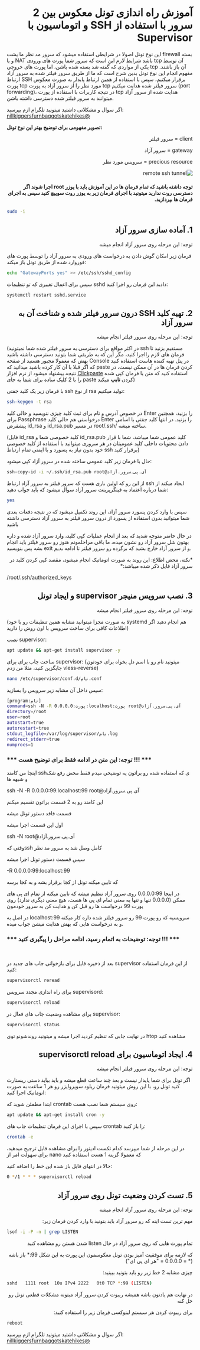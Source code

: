<h1 id="rtl-markdown" dir="rtl">آموزش راه اندازی تونل معکوس بین 2 سرور با استفاده از SSH و اتوماسیون با Supervisor</h1>

این نوع تونل اصولا در شرایطی استفاده میشود که سرور مد نظر ما پشت firewall بسته و یا NAT باشد
شرایط لازم این است که سرور شما پورت های ورودی tcp آن توسط یکی از مواردی که گفته شد بسته شده باشن، اما پورت های خروجی tcp آن باز باشند.
مفهوم انجام این نوع تونل بدین شرح است که ما از طریق سرور فیلتر شده به سرور آزاد ارتباط SSH برقرار میکنیم، سپس با استفاده از همین ارتباط پایدار به صورت معکوس پورت tcp مورد نظر را از سرور آزاد به پورت tcp سرور فیلتر شده هدایت میکنیم (port forwarding)، در نتیجه کاربرات با استفاده از پورت tcp هدایت شده از سرور آزاد میتوانند به سرور فیلتر شده دسترسی داشته باشن.

اگر سوال و مشکلاتی داشتید میتونید تلگرام ازم بپرسید:
<a href="t.me/nillkiggersfurnbaggotskatehikes">nillkiggersfurnbaggotskatehikes@</a>


**تصویر مفهومی برای توضیح بهتر این نوع تونل:**
<p dir="rtl">client = سرور فیلتر</p>
<p dir="rtl">gateway = سرور آزاد</p>
<p dir="rtl">precious resource = سرویس مورد نظر</p>

<p dir="rtl"><img src="https://user-images.githubusercontent.com/104469759/235637820-ae1e5c76-78bc-4c4b-ab51-129c517dde34.png" alt="remote ssh tunnel" title="Remote SSH Tunnel Concept"></p>


<h4 dir="rtl">توجه داشته باشید که تمام فرمان ها در این آموزش باید با یوزر root اجرا شوند
اگر دسترسی روت ندارید میتونید با اجرای فرمان زیر به یوزر روت سوییچ کنید سپس به اجرای فرمان ها بپردازید.</h4>

```bash
sudo -i
```


<h2 dir="rtl">1. آماده سازی سرور آزاد</h2>
<p dir="rtl">توجه: این مرحله روی سرور آزاد انجام میشه</p>

فرمان زیر امکان گوش دادن به درخواست های ورودی به سرور آزاد را توسط پورت های فوروارد شده از طریق تونل باز میکند:

```bash
echo "GatewayPorts yes" >> /etc/ssh/sshd_config
```

سپس برای اعمال تغییری که تو تنظیمات sshd دادید این فرمان رو اجرا کنید:

```bash
systemctl restart sshd.service
```


<h2 dir="rtl">2. تهیه کلید SSH درون سرور فیلتر شده و شناخت آن به سرور آزاد</h2>
<p dir="rtl">توجه: این مرحله روی سرور فیلتر انجام میشه</p>

(در اکثر مواقع برای دسترسی به سرور فیلتر شده شما نمیتونید ssh مستقیم بزنید تا فرمان های لازم رااجرا کنید، مگر این که به طریقی شما بتونید دسترسی داشته باشید بهش که معمولا مجبور هستید از صفحه Console در پنل تهیه کننده هاست استفاده کنید که اگر قبلا با آن کار کرده باشید میدانید که paste کردن فرمان ها در آن ممکن نیست، در نتیجه پیشنهاد میشود از نرم افزار <a href="https://github.com/Collective-Software/ClickPaste">Clickpaste</a> استفاده کنید که متن یا فرمان کپی شده را با 2 کلیک ساده برای شما به جای paste کردن **تایپ** میکند)

با فرمان زیر یک کلید جفتی ssh از نوع rsa تولید میکنیم:

```bash
ssh-keygen -t rsa
```


در خصوص آدرس و نام برای ثبت کلید چیزی ننویسید و خالی کلید Enter را بزنید، همچنین برای Passphrase درخواستی هم خالی کلید Enter را بزنید.
در انتها کلید جفتی با اسامی پیشفرض id_rsa و id_rsa.pub در مسیر root/.ssh/ ساخته میشه.

(فایل id_rsa کلید خصوصی شما و id_rsa.pub کلید عمومی شما میباشد، شما با قرار دادن محتویات داخلی کلید عمومیتان در هر سروری میتوانید با استفاده از کلید خصوصی خود بدون نیاز به پسورد و با ایمنی تمام ارتباط ssh برقرار کنید)

حال با فرمان زیر کلید عمومی ساخته شده در سرور آزاد کپی میشود:

```bash
ssh-copy-id -i ~/.ssh/id_rsa.pub root@آی.پی.سرور.آزاد
```


از این رو که اولین باری هست که سرور فیلتر به سرور آزاد ارتباط ssh ایجاد میکند از شما درباره اعتماد به فینگرپرینت سرور آزاد سوال میشود که باید جواب دهید:

```bash
yes
```

سپس با وارد کردن پسورد سرور آزاد، این روند تکمیل میشود که در نتیجه دفعات بعدی شما میتوانید بدون استفاده از پسورد از درون سرور فیلتر به سرور آزاد دسترسی داشته باشید

در حال حاضر متوجه شدید که بعد از انجام عملیات کپی کلید، وارد سرور آزاد شده و داره بهتون شل سرور آزاد رو نشون میده، ما باقی مراحلمونم هنوز رو سرور فیلتر باید انجام بشه پس بنویسید exit و از سرور آزاد خارج بشید که برگرده رو سرور فیلتر تا ادامه بدیم.

<p dir="rtl">*نکته، محض اطلاع: این روند به صورت اتوماتیک انجام میشود، مقصد کپی کردن کلید در سرور آزاد  فایل ذکر شده میباشد:*

/root/.ssh/authorized_keys</p>

<h2 dir="rtl">3. نصب سرویس منیجر supervisor و ایجاد تونل</h2>
<p dir="rtl">توجه: این مرحله روی سرور فیلتر انجام میشه</p>

(به صورت مجزا میتوانید مشابه همین تنظیمات رو با خود systemd هم انجام دهید اگر اطلاعات کافی برای ساخت سرویس با اون روش را دارید)

نصب supervisor:

```bash
apt update && apt-get install supervisor -y
```

ساخت جاب برای برای supervisor: (میتونید نام رو با اسم دل بخواه برای خودتون جایگزین کنید، مثلا من زدم vless-reverse)

```bash
nano /etc/supervisor/conf.d/نام.conf
```

سپس داخل آن مشابه زیر سرویس را بسازید:

```bash
[program:نام]
command=ssh -N -R 0.0.0.0:پورت:localhost:پورت root@آی.پی.سرور.آزاد
directory=/root
user=root
autostart=true
autorestart=true
stdout_logfile=/var/log/supervisor/نام.log
redirect_stderr=true
numprocs=1
```

<h3>*** توجه: این متن در ادامه فقط برای توضیح هست !!! ***</h3>

<p>اینجا من کامند sshی که استفاده شده رو براتون یه توضیحی میدم فقط محض رفع شک و شبهه ها</p>
<p>ssh -N -R 0.0.0.0:99:localhost:99 root@آی.پی.سرور.آزاد</p>
<p>این کامند رو به 2 قسمت براتون تقسیم میکنم</p>
<p>قسمت فاقد دستور تونل میشه</p>
<p>اول این قسمت اجرا میشه</p>
<p>ssh -N root@آی.پی.سرور.آزاد</p>
<p>وقتی کهssh کامل وصل شد به سرور مد نظر</p>
<p>سپس قسمت دستور تونل اجرا میشه</p>
<p>-R 0.0.0.0:99:localhost:99</p>
<p>که تایین میکنه تونل از کجا برقرار بشه و به کجا برسه</p>
<p>در اینجا 0.0.0.0:99 روی سرور آزاد تنظیم میشه که تایین میکنه از تمام ای پی های ممکن (0.0.0.0 تنها و تنها به معنی تمام ای پی ها هست، هیچ معنی دیگری ندارد) روی پورت 99 درخواست ها رو قبل کن و هدایت کن به سرور خودمون</p>
<p>در اصل به localhost:99 سرویسیه که رو پورت 99 رو سرور فیلتر شده داره کار میکنه و به درخواست هایی که بهش هدایت میشن جواب میده.</p>



<h3>*** توجه: توضیحات به اتمام رسید، ادامه مراحل را پیگیری کنید !!! ***</h3>
<p class="space"> </p>



<p>بعد از ذخیره فایل برای بازخوانی جاب های جدید در supervisor از این فرمان استفاده کنید:</p>

```bash
supervisorctl reread
```

برای راه اندازی مجدد سرویس supervisord:

```bash
supervisorctl reload
```

برای مشاهده وضعیت جاب های فعال در supervisor:

```bash
supervisorctl status
```


در نهایت جابی که تنظیم کردید اجرا میشه و میتونید روندشونو توی htop مشاهده کنید


<h2 dir="rtl">4. ایجاد اتوماسیون برای supervisorctl reload</h2>
<p dir="rtl">توجه: این مرحله روی سرور فیلتر انجام میشه</p>

اگر تونل برای شما پایدار نیست و بعد چند ساعت قطع میشه و باید بیاید دستی ریستارت کنید تونل رو، 
با این روش میتونید فرمان ریلود سوپروایزر رو هر 1 ساعت به صورت اتوماتیک اجرا کنید: 

 ابتدا مطمئن شوید که crontab روی سیستم شما نصب هست:

```bash
apt update && apt-get install cron -y
```

سپس با اجرای این فرمان تنظیمات جاب های crontab را باز کنید:

```bash
crontab -e
```

در این مرحله از شما میپرسد کدام تکست ادیتور را برای مشاهده فایل ترجیح میدهید، 
برای سهولت امر از nano که معمولا گزینه 1 هست استفاده کنید

حالا در انتهای فایل باز شده این خط را اضافه کنید:

```bash
0 */1 * * * supervisorctl reload
```

 
<h2 dir="rtl">5. تست کردن وضعیت تونل روی سرور آزاد</h2>
<p dir="rtl">توجه: این مرحله روی سرور آزاد انجام میشه</p>
<p dir="rtl">مهم ترین تست اینه که رو سرور آزاد باید بتونید با وارد کردن فرمان زیر:</p>

```bash
lsof -i -P -n | grep LISTEN
```


<p dir="rtl">تمام پورت هایی که روی سرور آزاد در حال listen شدن هستن رو مشاهده کنید</p>

<p dir="rtl">که لازمه برای موفقیت آمیز بودن تونل معکوسمون این پورت به این شکل 99:* باز باشه (* = 0.0.0.0 = "هر ای پی ای")</p>

<p dir="rtl">چیزی مشابه 2 خط زیر رو باید بتونید ببینید:</p>

```bash
sshd   1111 root  10u IPv4 2222   0t0 TCP *:99 (LISTEN)
```


<p dir="rtl">در نهایت هم یادتون باشه همیشه ریبوت کردن سرور آزاد میتونه مشکلات قطعی تونل رو حل کنه</p>
<p dir="rtl">برای ریبوت کردن هر سیستم لینوکسی فرمان زیر را استفاده کنید:</p>

```bash
reboot
```


اگر سوال و مشکلاتی داشتید میتونید تلگرام ازم بپرسید:
<a href="t.me/nillkiggersfurnbaggotskatehikes">nillkiggersfurnbaggotskatehikes@</a>

